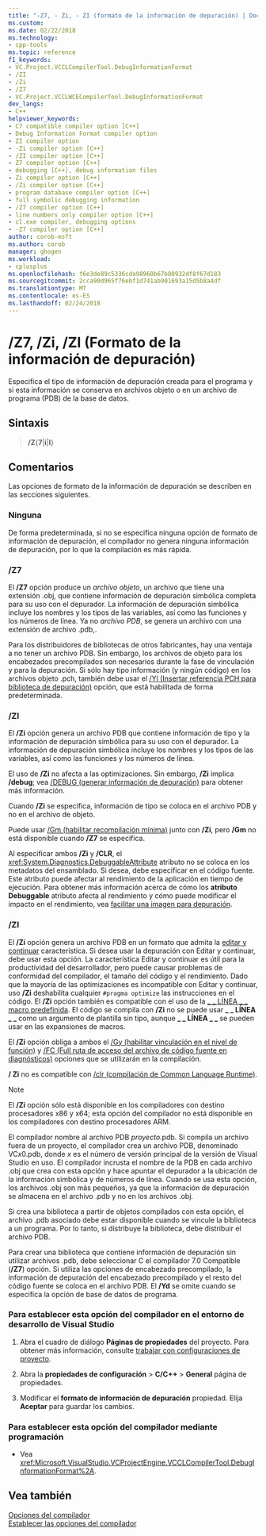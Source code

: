 ```yaml
---
title: "-Z7, - Zi, - ZI (formato de la información de depuración) | Documentos de Microsoft"
ms.custom: 
ms.date: 02/22/2018
ms.technology:
- cpp-tools
ms.topic: reference
f1_keywords:
- VC.Project.VCCLCompilerTool.DebugInformationFormat
- /ZI
- /Zi
- /Z7
- VC.Project.VCCLWCECompilerTool.DebugInformationFormat
dev_langs:
- C++
helpviewer_keywords:
- C7 compatible compiler option [C++]
- Debug Information Format compiler option
- ZI compiler option
- -Zi compiler option [C++]
- /ZI compiler option [C++]
- Z7 compiler option [C++]
- debugging [C++], debug information files
- Zi compiler option [C++]
- /Zi compiler option [C++]
- program database compiler option [C++]
- full symbolic debugging information
- /Z7 compiler option [C++]
- line numbers only compiler option [C++]
- cl.exe compiler, debugging options
- -Z7 compiler option [C++]
author: corob-msft
ms.author: corob
manager: ghogen
ms.workload:
- cplusplus
ms.openlocfilehash: f6e3de89c5336cda98960b67b80932df8f67d183
ms.sourcegitcommit: 2cca90d965f76ebf1d741ab901693a15d5b8a4df
ms.translationtype: MT
ms.contentlocale: es-ES
ms.lasthandoff: 02/24/2018
---
```

# <a name="z7-zi-zi-debug-information-format"></a>/Z7, /Zi, /ZI (Formato de la información de depuración)

Especifica el tipo de información de depuración creada para el programa y si esta información se conserva en archivos objeto o en un archivo de programa (PDB) de la base de datos.

## <a name="syntax"></a>Sintaxis

> **/Z**{**7**|**i**|**I**}  

## <a name="remarks"></a>Comentarios

Las opciones de formato de la información de depuración se describen en las secciones siguientes.  
  
### <a name="none"></a>Ninguna

De forma predeterminada, si no se especifica ninguna opción de formato de información de depuración, el compilador no genera ninguna información de depuración, por lo que la compilación es más rápida.  
  
### <a name="z7"></a>/Z7

El **/Z7** opción produce un *archivo objeto*, un archivo que tiene una extensión .obj, que contiene información de depuración simbólica completa para su uso con el depurador. La información de depuración simbólica incluye los nombres y los tipos de las variables, así como las funciones y los números de línea. Ya no *archivo PDB*, se genera un archivo con una extensión de archivo .pdb,.

Para los distribuidores de bibliotecas de otros fabricantes, hay una ventaja a no tener un archivo PDB. Sin embargo, los archivos de objeto para los encabezados precompilados son necesarios durante la fase de vinculación y para la depuración. Si sólo hay tipo información (y ningún código) en los archivos objeto .pch, también debe usar el [/Yl (Insertar referencia PCH para biblioteca de depuración)](../../build/reference/yl-inject-pch-reference-for-debug-library.md) opción, que está habilitada de forma predeterminada.

### <a name="zi"></a>/ZI

El **/Zi** opción genera un archivo PDB que contiene información de tipo y la información de depuración simbólica para su uso con el depurador. La información de depuración simbólica incluye los nombres y los tipos de las variables, así como las funciones y los números de línea.

El uso de **/Zi** no afecta a las optimizaciones. Sin embargo, **/Zi** implica **/debug**; vea [/DEBUG (generar información de depuración)](../../build/reference/debug-generate-debug-info.md) para obtener más información.

Cuando **/Zi** se especifica, información de tipo se coloca en el archivo PDB y no en el archivo de objeto.

Puede usar [/Gm (habilitar recompilación mínima)](../../build/reference/gm-enable-minimal-rebuild.md) junto con **/Zi**, pero **/Gm** no está disponible cuando **/Z7** se especifica.

Al especificar ambos **/Zi** y **/CLR**, el <xref:System.Diagnostics.DebuggableAttribute> atributo no se coloca en los metadatos del ensamblado. Si desea, debe especificar en el código fuente. Este atributo puede afectar al rendimiento de la aplicación en tiempo de ejecución. Para obtener más información acerca de cómo los **atributo Debuggable** atributo afecta al rendimiento y cómo puede modificar el impacto en el rendimiento, vea [facilitar una imagen para depuración](/dotnet/framework/debug-trace-profile/making-an-image-easier-to-debug).

### <a name="zi"></a>/ZI

El **/Zi** opción genera un archivo PDB en un formato que admita la [editar y continuar](/visualstudio/debugger/edit-and-continue-visual-cpp) característica. Si desea usar la depuración con Editar y continuar, debe usar esta opción. La característica Editar y continuar es útil para la productividad del desarrollador, pero puede causar problemas de conformidad del compilador, el tamaño del código y el rendimiento. Dado que la mayoría de las optimizaciones es incompatible con Editar y continuar, uso **/Zi** deshabilita cualquier `#pragma optimize` las instrucciones en el código. El **/Zi** opción también es compatible con el uso de la [&#95; &#95; LÍNEA &#95; &#95; macro predefinida](../../preprocessor/predefined-macros.md). El código se compila con **/Zi** no se puede usar **&#95; &#95; LÍNEA &#95; &#95;**  como un argumento de plantilla sin tipo, aunque **&#95; &#95; LÍNEA &#95; &#95;**  se pueden usar en las expansiones de macros.

El **/Zi** opción obliga a ambos el [/Gy (habilitar vinculación en el nivel de función)](../../build/reference/gy-enable-function-level-linking.md) y [/FC (Full ruta de acceso del archivo de código fuente en diagnósticos)](../../build/reference/fc-full-path-of-source-code-file-in-diagnostics.md) opciones que se utilizarán en la compilación.

**/ Zi** no es compatible con [/clr (compilación de Common Language Runtime)](../../build/reference/clr-common-language-runtime-compilation.md).

> [!NOTE]
> El **/Zi** opción sólo está disponible en los compiladores con destino procesadores x86 y x64; esta opción del compilador no está disponible en los compiladores con destino procesadores ARM.

El compilador nombre al archivo PDB *proyecto*.pdb. Si compila un archivo fuera de un proyecto, el compilador crea un archivo PDB, denominado VC*x*0.pdb, donde *x* es el número de versión principal de la versión de Visual Studio en uso. El compilador incrusta el nombre de la PDB en cada archivo .obj que crea con esta opción y hace apuntar el depurador a la ubicación de la información simbólica y de números de línea. Cuando se usa esta opción, los archivos .obj son más pequeños, ya que la información de depuración se almacena en el archivo .pdb y no en los archivos .obj.

Si crea una biblioteca a partir de objetos compilados con esta opción, el archivo .pdb asociado debe estar disponible cuando se vincule la biblioteca a un programa. Por lo tanto, si distribuye la biblioteca, debe distribuir el archivo PDB.

Para crear una biblioteca que contiene información de depuración sin utilizar archivos .pdb, debe seleccionar C el compilador 7.0 Compatible (**/Z7**) opción. Si utiliza las opciones de encabezado precompilado, la información de depuración del encabezado precompilado y el resto del código fuente se coloca en el archivo PDB. El **/Yd** se omite cuando se especifica la opción de base de datos de programa.

### <a name="to-set-this-compiler-option-in-the-visual-studio-development-environment"></a>Para establecer esta opción del compilador en el entorno de desarrollo de Visual Studio

1. Abra el cuadro de diálogo **Páginas de propiedades** del proyecto. Para obtener más información, consulte [trabajar con configuraciones de proyecto](../../ide/working-with-project-properties.md).

1. Abra la **propiedades de configuración** > **C/C++** > **General** página de propiedades.

1. Modificar el **formato de información de depuración** propiedad. Elija **Aceptar** para guardar los cambios.

### <a name="to-set-this-compiler-option-programmatically"></a>Para establecer esta opción del compilador mediante programación

- Vea <xref:Microsoft.VisualStudio.VCProjectEngine.VCCLCompilerTool.DebugInformationFormat%2A>.

## <a name="see-also"></a>Vea también

[Opciones del compilador](../../build/reference/compiler-options.md)  
[Establecer las opciones del compilador](../../build/reference/setting-compiler-options.md)  

